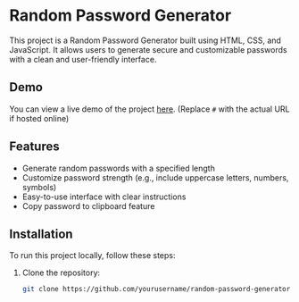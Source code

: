 # Random Password Generator

This project is a Random Password Generator built using HTML, CSS, and JavaScript. It allows users to generate secure and customizable passwords with a clean and user-friendly interface.

## Demo

You can view a live demo of the project [here](#). (Replace `#` with the actual URL if hosted online)

## Features

- Generate random passwords with a specified length
- Customize password strength (e.g., include uppercase letters, numbers, symbols)
- Easy-to-use interface with clear instructions
- Copy password to clipboard feature

## Installation

To run this project locally, follow these steps:

1. Clone the repository:
   ```bash
   git clone https://github.com/yourusername/random-password-generator.git
